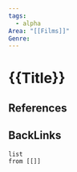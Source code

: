 ```yaml
---
tags:
  - alpha
Area: "[[Films]]"
Genre:
---
```

# {{Title}}



## References



## BackLinks

```dataview
list
from [[]]
```


